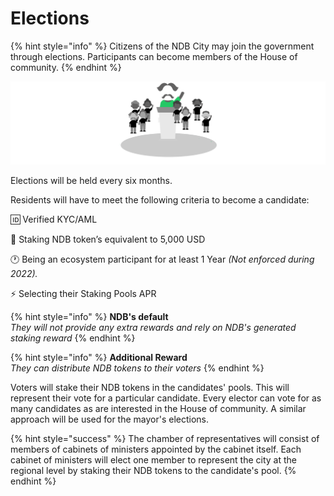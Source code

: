 # Elections

{% hint style="info" %}
Citizens of the NDB City may join the government through elections. Participants can become members of the House of community.&#x20;
{% endhint %}

![](../.gitbook/assets/elections.png)

Elections will be held every six months.&#x20;

Residents will have to meet the following criteria to become a candidate:

:id: Verified KYC/AML

:purse: Staking NDB token’s equivalent to 5,000 USD

:clock1: Being an ecosystem participant for at least 1 Year _(Not enforced during 2022)._

:zap: Selecting their Staking Pools APR

{% hint style="info" %}
**NDB's default**\
_They will not provide any extra rewards and rely on NDB's generated staking reward_
{% endhint %}

{% hint style="info" %}
**Additional Reward**\
_They can distribute NDB tokens to their voters_
{% endhint %}

Voters will stake their NDB tokens in the candidates' pools. This will represent their vote for a particular candidate. Every elector can vote for as many candidates as are interested in the House of community. A similar approach will be used for the mayor's elections.

{% hint style="success" %}
The chamber of representatives will consist of members of cabinets of ministers appointed by the cabinet itself. Each cabinet of ministers will elect one member to represent the city at the regional level by staking their NDB tokens to the candidate's pool.
{% endhint %}
